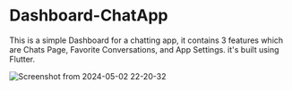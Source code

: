 # Dashboard-ChatApp
This is a simple Dashboard for a chatting app, it contains 3 features which are Chats Page, Favorite Conversations, and App Settings. it's built using Flutter.

![Screenshot from 2024-05-02 22-20-32](https://github.com/Asmaa-Elkilany/Dashboard-ChatApp/assets/167666939/fab46dc5-accb-45de-8e3b-57b3e1e1d921)
